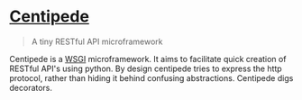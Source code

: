 # [Centipede](http://www.asbjornenge.com/centipede)

> A tiny RESTful API microframework

Centipede is a [WSGI](http://en.wikipedia.org/wiki/Web_Server_Gateway_Interface) microframework. It aims to facilitate quick creation of RESTful API's using python. By design centipede tries to express the http protocol, rather than hiding it behind confusing abstractions. Centipede digs decorators.

<!--
# [TapJS](https://github.com/asbjornenge/tapjs)

> Touch events for touch devices
-->